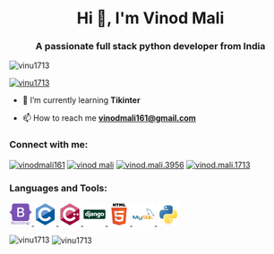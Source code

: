 <h1 align="center">Hi 👋, I'm Vinod Mali</h1>
<h3 align="center">A passionate full stack python developer from India</h3>

<p align="left"> <img src="https://komarev.com/ghpvc/?username=vinu1713&label=Profile%20views&color=0e75b6&style=flat" alt="vinu1713" /> </p>

<p align="left"> <a href="https://github.com/ryo-ma/github-profile-trophy"><img src="https://github-profile-trophy.vercel.app/?username=vinu1713" alt="vinu1713" /></a> </p>

- 🌱 I’m currently learning **Tikinter**

- 📫 How to reach me **vinodmali161@gmail.com**

<h3 align="left">Connect with me:</h3>
<p align="left">
<a href="https://twitter.com/vinodmali161" target="blank"><img align="center" src="https://raw.githubusercontent.com/rahuldkjain/github-profile-readme-generator/master/src/images/icons/Social/twitter.svg" alt="vinodmali161" height="30" width="40" /></a>
<a href="https://linkedin.com/in/vinod mali" target="blank"><img align="center" src="https://raw.githubusercontent.com/rahuldkjain/github-profile-readme-generator/master/src/images/icons/Social/linked-in-alt.svg" alt="vinod mali" height="30" width="40" /></a>
<a href="https://fb.com/vinod.mali.3956" target="blank"><img align="center" src="https://raw.githubusercontent.com/rahuldkjain/github-profile-readme-generator/master/src/images/icons/Social/facebook.svg" alt="vinod.mali.3956" height="30" width="40" /></a>
<a href="https://instagram.com/vinod.mali.1713" target="blank"><img align="center" src="https://raw.githubusercontent.com/rahuldkjain/github-profile-readme-generator/master/src/images/icons/Social/instagram.svg" alt="vinod.mali.1713" height="30" width="40" /></a>
</p>

<h3 align="left">Languages and Tools:</h3>
<p align="left"> <a href="https://getbootstrap.com" target="_blank" rel="noreferrer"> <img src="https://raw.githubusercontent.com/devicons/devicon/master/icons/bootstrap/bootstrap-plain-wordmark.svg" alt="bootstrap" width="40" height="40"/> </a> <a href="https://www.cprogramming.com/" target="_blank" rel="noreferrer"> <img src="https://raw.githubusercontent.com/devicons/devicon/master/icons/c/c-original.svg" alt="c" width="40" height="40"/> </a> <a href="https://www.w3schools.com/cpp/" target="_blank" rel="noreferrer"> <img src="https://raw.githubusercontent.com/devicons/devicon/master/icons/cplusplus/cplusplus-original.svg" alt="cplusplus" width="40" height="40"/> </a> <a href="https://www.djangoproject.com/" target="_blank" rel="noreferrer"> <img src="https://raw.githubusercontent.com/devicons/devicon/master/icons/django/django-original.svg" alt="django" width="40" height="40"/> </a> <a href="https://www.w3.org/html/" target="_blank" rel="noreferrer"> <img src="https://raw.githubusercontent.com/devicons/devicon/master/icons/html5/html5-original-wordmark.svg" alt="html5" width="40" height="40"/> </a> <a href="https://www.mysql.com/" target="_blank" rel="noreferrer"> <img src="https://raw.githubusercontent.com/devicons/devicon/master/icons/mysql/mysql-original-wordmark.svg" alt="mysql" width="40" height="40"/> </a> <a href="https://www.python.org" target="_blank" rel="noreferrer"> <img src="https://raw.githubusercontent.com/devicons/devicon/master/icons/python/python-original.svg" alt="python" width="40" height="40"/> </a> </p>

<p><img align="left" src="https://github-readme-stats.vercel.app/api/top-langs?username=vinu1713&show_icons=true&locale=en&layout=compact" alt="vinu1713" /></p>

<p>&nbsp;<img align="center" src="https://github-readme-stats.vercel.app/api?username=vinu1713&show_icons=true&locale=en" alt="vinu1713" /></p>
